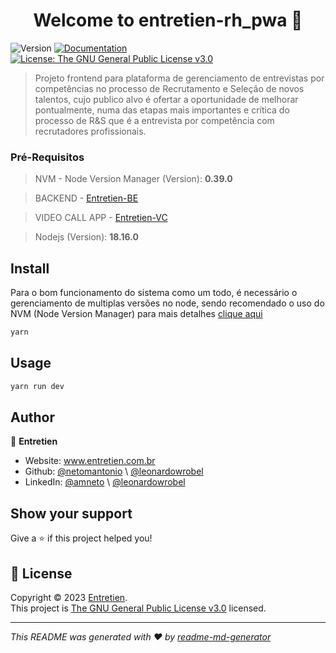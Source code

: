 <h1 align="center">Welcome to entretien-rh_pwa 👋</h1>
<p>
  <img alt="Version" src="https://img.shields.io/badge/version-1.0.0-blue.svg?cacheSeconds=2592000" />
  <a href="www.entretien.com.br" target="_blank">
    <img alt="Documentation" src="https://img.shields.io/badge/documentation-yes-brightgreen.svg" />
  </a>
  <a href="https://www.gnu.org/licenses/gpl-3.0.html" target="_blank">
    <img alt="License: The GNU General Public License v3.0" src="https://img.shields.io/badge/License-The GNU General Public License v3.0-yellow.svg" />
  </a>
</p>

> Projeto frontend para plataforma de gerenciamento de entrevistas por competências no processo de Recrutamento e Seleção de novos talentos, cujo publico alvo é ofertar a oportunidade de melhorar pontualmente, numa das etapas mais importantes e crítica do processo de R&S que é a entrevista por competência com recrutadores profissionais.

### Pré-Requisitos
> NVM - Node Version Manager (Version): **0.39.0**

> BACKEND - [Entretien-BE](https://github.com/netomantonio/entretien-rh-be)

> VIDEO CALL APP - [Entretien-VC](https://github.com/netomantonio/entretien-video-call-fe)

> Nodejs (Version): **18.16.0**

## Install
Para o bom funcionamento do sistema como um todo, é necessário o gerenciamento
de multiplas versões no node, sendo recomendado o uso do NVM (Node Version Manager)
para mais detalhes [clique aqui](https://github.com/nvm-sh/nvm)

```sh
yarn
```

## Usage

```sh
yarn run dev
```

## Author

👤 **Entretien**

* Website: www.entretien.com.br
* Github: [@netomantonio](https://github.com/netomantonio) \ [@leonardowrobel](https://github.com/leonardowrobel)
* LinkedIn: [@amneto](https://linkedin.com/in/amneto) \ [@leonardowrobel](https://linkedin.com/in/leonardo-wrobel-b26b07189)

## Show your support

Give a ⭐️ if this project helped you!

## 📝 License

Copyright © 2023 [Entretien](https://github.com/netomantonio).<br />
This project is [The GNU General Public License v3.0](https://www.gnu.org/licenses/gpl-3.0.html) licensed.

***
_This README was generated with ❤️ by [readme-md-generator](https://github.com/kefranabg/readme-md-generator)_
